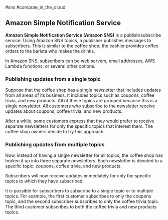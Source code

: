 #sns #compute_in_the_cloud
## Amazon Simple Notification Service

**Amazon Simple Notification Service (Amazon SNS)** is a publish/subscribe service. Using Amazon SNS topics, a publisher publishes messages to subscribers. This is similar to the coffee shop; the cashier provides coffee orders to the barista who makes the drinks.

In Amazon SNS, subscribers can be web servers, email addresses, AWS Lambda functions, or several other options.

### **Publishing updates from a single topic**

Suppose that the coffee shop has a single newsletter that includes updates from all areas of its business. It includes topics such as coupons, coffee trivia, and new products. All of these topics are grouped because this is a single newsletter. All customers who subscribe to the newsletter receive updates about coupons, coffee trivia, and new products.

After a while, some customers express that they would prefer to receive separate newsletters for only the specific topics that interest them. The coffee shop owners decide to try this approach.

### **Publishing updates from multiple topics**

Now, instead of having a single newsletter for all topics, the coffee shop has broken it up into three separate newsletters. Each newsletter is devoted to a specific topic: coupons, coffee trivia, and new products.

Subscribers will now receive updates immediately for only the specific topics to which they have subscribed.

It is possible for subscribers to subscribe to a single topic or to multiple topics. For example, the first customer subscribes to only the coupons topic, and the second subscriber subscribes to only the coffee trivia topic. The third customer subscribes to both the coffee trivia and new products topics.


